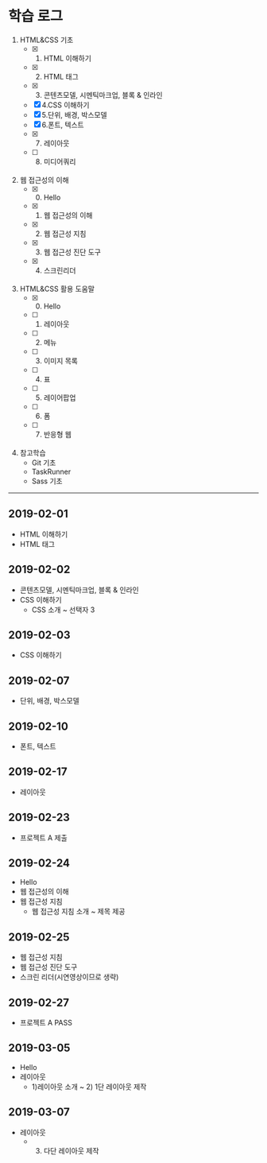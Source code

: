 # 학습 로그
1. HTML&CSS 기초
    - [x] 1. HTML 이해하기
    - [x] 2. HTML 태그
    - [x] 3. 콘텐츠모델, 시멘틱마크업, 블록 & 인라인
    - [x] 4.CSS 이해하기
    - [x] 5.단위, 배경, 박스모델
    - [x] 6.폰트, 텍스트
    - [x] 7. 레이아웃
    - [ ] 8. 미디어쿼리
<br><br>
2. 웹 접근성의 이해 
    - [x] 0. Hello
    - [x] 1. 웹 접근성의 이해
    - [x] 2. 웹 접근성 지침
    - [x] 3. 웹 접근성 진단 도구
    - [x] 4. 스크린리더
<br><br>
3. HTML&CSS 활용 도움말
    - [x] 0. Hello
    - [ ] 1. 레이아웃
    - [ ] 2. 메뉴
    - [ ] 3. 이미지 목록
    - [ ] 4. 표
    - [ ] 5. 레이어팝업
    - [ ] 6. 폼
    - [ ] 7. 반응형 웹
<br><br>
4. 참고학습
    - Git 기초
    - TaskRunner
    - Sass 기초

---

## 2019-02-01
- HTML 이해하기
- HTML 태그

## 2019-02-02
- 콘텐츠모델, 시멘틱마크업, 블록 & 인라인 
- CSS 이해하기
    - CSS 소개 ~ 선택자 3

## 2019-02-03
- CSS 이해하기 

## 2019-02-07
- 단위, 배경, 박스모델

## 2019-02-10
- 폰트, 텍스트

## 2019-02-17
- 레이아웃

## 2019-02-23
- 프로젝트 A 제출

## 2019-02-24
- Hello
- 웹 접근성의 이해
- 웹 접근성 지침
    - 웹 접근성 지침 소개 ~ 제목 제공 

## 2019-02-25
- 웹 접근성 지침
- 웹 접근성 진단 도구
- 스크린 리더(시연영상이므로 생략)

## 2019-02-27
- 프로젝트 A PASS

## 2019-03-05
- Hello
- 레이아웃
    - 1)레이아웃 소개 ~ 2) 1단 레이아웃 제작

## 2019-03-07
- 레이아웃
    - 3) 다단 레이아웃 제작